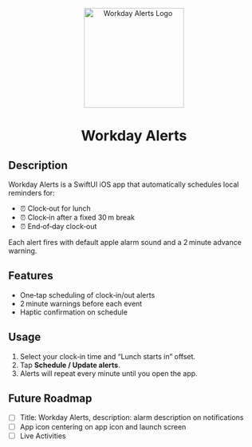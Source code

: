 <p align="center">
  <img src="Assets.xcassets/AppIcon.appiconset/LightModeWorkdayAlertAppIcon.png" alt="Workday Alerts Logo" width="200">
</p>

<h1 align="center">Workday Alerts</h1>

## Description

Workday Alerts is a SwiftUI iOS app that automatically schedules local reminders for:

- ⏰ Clock‑out for lunch
- ⏰ Clock‑in after a fixed 30 m break
- ⏰ End‑of‑day clock‑out

Each alert fires with default apple alarm sound and a 2 minute advance warning.

## Features

- One‑tap scheduling of clock‑in/out alerts
- 2 minute warnings before each event
- Haptic confirmation on schedule

## Usage

1. Select your clock‑in time and “Lunch starts in” offset.
2. Tap **Schedule / Update alerts**.
3. Alerts will repeat every minute until you open the app.

## Future Roadmap

- [ ] Title: Workday Alerts, description: alarm description on notifications
- [ ] App icon centering on app icon and launch screen
- [ ] Live Activities

